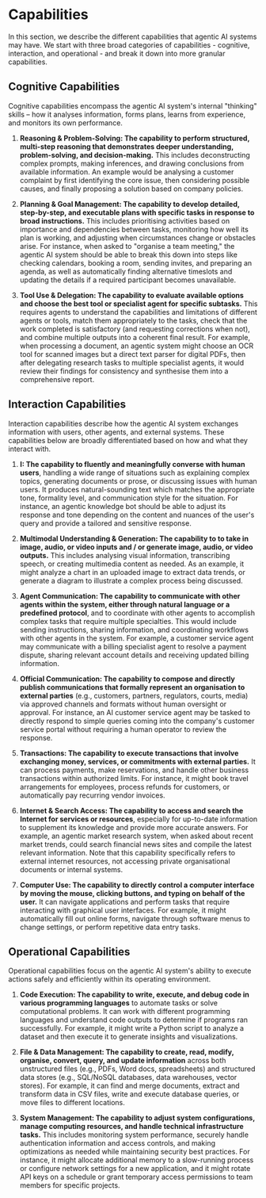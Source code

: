 # Capabilities

In this section, we describe the different capabilities that agentic AI systems may have. We start with three broad categories of capabilities - cognitive, interaction, and operational - and break it down into more granular capabilities.

## Cognitive Capabilities

Cognitive capabilities encompass the agentic AI system's internal "thinking" skills – how it analyses information, forms plans, learns from experience, and monitors its own performance.

1. **Reasoning & Problem-Solving: The capability to perform structured, multi-step reasoning that demonstrates deeper understanding, problem-solving, and decision-making.** This includes deconstructing complex prompts, making inferences, and drawing conclusions from available information. An example would be analysing a customer complaint by first identifying the core issue, then considering possible causes, and finally proposing a solution based on company policies.

2. **Planning & Goal Management: The capability to develop detailed, step-by-step, and executable plans with specific tasks in response to broad instructions.** This includes prioritising activities based on importance and dependencies between tasks, monitoring how well its plan is working, and adjusting when circumstances change or obstacles arise. For instance, when asked to "organise a team meeting," the agentic AI system should be able to break this down into steps like checking calendars, booking a room, sending invites, and preparing an agenda, as well as automatically finding alternative timeslots and updating the details if a required participant becomes unavailable.

3. **Tool Use & Delegation: The capability to evaluate available options and choose the best tool or specialist agent for specific subtasks.** This requires agents to understand the capabilities and limitations of different agents or tools, match them appropriately to the tasks, check that the work completed is satisfactory (and requesting corrections when not), and combine multiple outputs into a coherent final result. For example, when processing a document, an agentic system might choose an OCR tool for scanned images but a direct text parser for digital PDFs, then after delegating research tasks to multiple specialist agents, it would review their findings for consistency and synthesise them into a comprehensive report.

## Interaction Capabilities

Interaction capabilities describe how the agentic AI system exchanges information with users, other agents, and external systems. These capabilities below are broadly differentiated based on how and what they interact with. 

1. **I: The capability to fluently and meaningfully converse with human users**, handling a wide range of situations such as explaining complex topics, generating documents or prose, or discussing issues with human users. It produces natural-sounding text which matches the appropriate tone, formality level, and communication style for the situation. For instance, an agentic knowledge bot should be able to adjust its response and tone depending on the content and nuances of the user's query and provide a tailored and sensitive response.

2. **Multimodal Understanding & Generation: The capability to to take in image, audio, or video inputs and / or generate image, audio, or video outputs.** This includes analysing visual information, transcribing speech, or creating multimedia content as needed. As an example, it might analyze a chart in an uploaded image to extract data trends, or generate a diagram to illustrate a complex process being discussed.

3. **Agent Communication: The capability to communicate with other agents within the system, either through natural language or a predefined protocol**, and to coordinate with other agents to accomplish complex tasks that require multiple specialties. This would include sending instructions, sharing information, and coordinating workflows with other agents in the system. For example, a customer service agent may communicate with a billing specialist agent to resolve a payment dispute, sharing relevant account details and receiving updated billing information.

4. **Official Communication: The capability to compose and directly publish communications that formally represent an organisation to external parties** (e.g., customers, partners, regulators, courts, media) via approved channels and formats without human oversight or approval. For instance, an AI customer service agent may be tasked to directly respond to simple queries coming into the company's customer service portal without requiring a human operator to review the response.

5. **Transactions: The capability to execute transactions that involve exchanging money, services, or commitments with external parties.** It can process payments, make reservations, and handle other business transactions within authorized limits. For instance, it might book travel arrangements for employees, process refunds for customers, or automatically pay recurring vendor invoices.

6. **Internet & Search Access: The capability to access and search the Internet for services or resources**, especially for up-to-date information to supplement its knowledge and provide more accurate answers. For example, an agentic market research system, when asked about recent market trends, could search financial news sites and compile the latest relevant information. Note that this capability specifically refers to external internet resources, not accessing private organisational documents or internal systems.

7. **Computer Use: The capability to directly control a computer interface by moving the mouse, clicking buttons, and typing on behalf of the user.** It can navigate applications and perform tasks that require interacting with graphical user interfaces. For example, it might automatically fill out online forms, navigate through software menus to change settings, or perform repetitive data entry tasks.

## Operational Capabilities

Operational capabilities focus on the agentic AI system's ability to execute actions safely and efficiently within its operating environment.

1. **Code Execution: The capability to write, execute, and debug code in various programming languages** to automate tasks or solve computational problems. It can work with different programming languages and understand code outputs to determine if programs ran successfully. For example, it might write a Python script to analyze a dataset and then execute it to generate insights and visualizations.

2. **File & Data Management: The capability to create, read, modify, organise, convert, query, and update information** across both unstructured files (e.g., PDFs, Word docs, spreadsheets) and structured data stores (e.g., SQL/NoSQL databases, data warehouses, vector stores). For example, it can find and merge documents, extract and transform data in CSV files, write and execute database queries, or move files to different locations. 

3. **System Management: The capability to adjust system configurations, manage computing resources, and handle technical infrastructure tasks.** This includes monitoring system performance, securely handle authentication information and access controls, and making optimizations as needed while maintaining security best practices. For instance, it might allocate additional memory to a slow-running process or configure network settings for a new application, and it might rotate API keys on a schedule or grant temporary access permissions to team members for specific projects.


